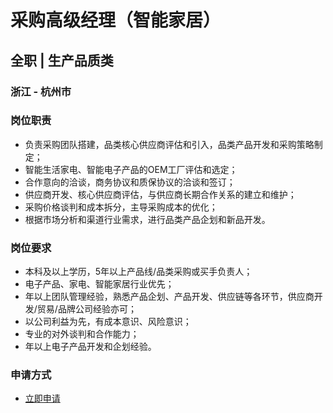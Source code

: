 
# 采购高级经理（智能家居）
## 全职  |  生产品质类
### 浙江 - 杭州市

### 岗位职责
- 负责采购团队搭建，品类核心供应商评估和引入，品类产品开发和采购策略制定；
- 智能生活家电、智能电子产品的OEM工厂评估和选定；
- 合作意向的洽谈，商务协议和质保协议的洽谈和签订；
- 供应商开发、核心供应商评估，与供应商长期合作关系的建立和维护；
- 采购价格谈判和成本拆分，主导采购成本的优化；
- 根据市场分析和渠道行业需求，进行品类产品企划和新品开发。
### 岗位要求
- 本科及以上学历，5年以上产品线/品类采购或买手负责人；
- 电子产品、家电、智能家居行业优先；
- 年以上团队管理经验，熟悉产品企划、产品开发、供应链等各环节，供应商开发/贸易/品牌公司经验亦可；
- 以公司利益为先，有成本意识、风险意识；
- 专业的对外谈判和合作能力；
- 年以上电子产品开发和企划经验。
### 申请方式
- <a href="mailto:hr@tuya.com?subject=求职简历-采购高级经理（智能家居）-来自GitHub">立即申请</a>